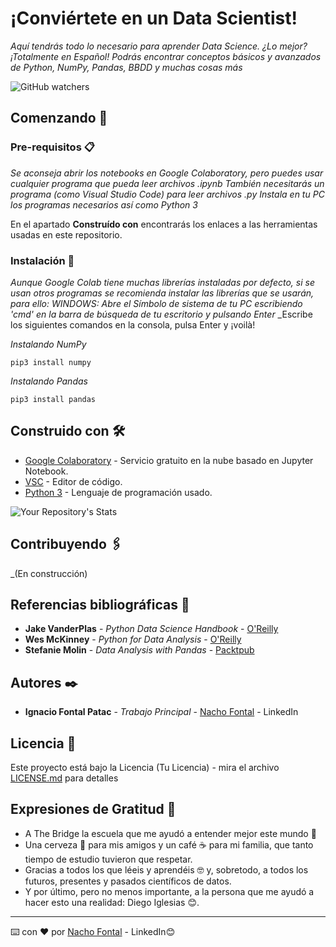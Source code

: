 # ¡Conviértete en un Data Scientist!

_Aquí tendrás todo lo necesario para aprender Data Science. ¿Lo mejor? ¡Totalmente en Español!_
_Podrás encontrar conceptos básicos y avanzados de Python, NumPy, Pandas, BBDD y muchas cosas más_

![GitHub watchers](https://img.shields.io/github/watchers/iafp613/learning_python?style=social)

## Comenzando 🚀

### Pre-requisitos 📋

_Se aconseja abrir los notebooks en Google Colaboratory, pero puedes usar cualquier programa que pueda leer archivos .ipynb_
_También necesitarás un programa (como Visual Studio Code) para leer archivos .py_
_Instala en tu PC los programas necesarios así como Python 3_

En el apartado **Construído con** encontrarás los enlaces a las herramientas usadas en este repositorio.


### Instalación 🔧

_Aunque Google Colab tiene muchas librerías instaladas por defecto, si se usan otros programas se recomienda instalar las librerías que se usarán,_
_para ello:_
_WINDOWS:_
_Abre el Símbolo de sistema de tu PC escribiendo 'cmd' en la barra de búsqueda de tu escritorio y pulsando Enter_
_Escribe los siguientes comandos en la consola, pulsa Enter y ¡voilà!


_Instalando NumPy_

```
pip3 install numpy
```

_Instalando Pandas_

```
pip3 install pandas
```

## Construido con 🛠️


* [Google Colaboratory](https://research.google.com/colaboratory/) - Servicio gratuito en la nube basado en Jupyter Notebook.
* [VSC](https://code.visualstudio.com/download) - Editor de código.
* [Python 3](https://www.python.org/downloads/) - Lenguaje de programación usado.


![Your Repository's Stats](https://github-readme-stats.vercel.app/api/top-langs/?username=iafp613&theme=blue-green)


## Contribuyendo 🖇️

_(En construcción)

## Referencias bibliográficas 📖

* **Jake VanderPlas** - *Python Data Science Handbook* - [O'Reilly](https://www.oreilly.com/library/view/python-data-science/9781491912126/)
* **Wes McKinney** - *Python for Data Analysis* - [O'Reilly](https://www.oreilly.com/library/view/python-for-data/9781491957653/)
* **Stefanie Molin** - *Data Analysis with Pandas* - [Packtpub](https://www.packtpub.com/product/hands-on-data-analysis-with-pandas/9781789615326)


## Autores ✒️

* **Ignacio Fontal Patac** - *Trabajo Principal* - [Nacho Fontal](www.linkedin.com/in/iafp) - LinkedIn

## Licencia 📄

Este proyecto está bajo la Licencia (Tu Licencia) - mira el archivo [LICENSE.md](LICENSE.md) para detalles

## Expresiones de Gratitud 🎁

* A The Bridge la escuela que me ayudó a entender mejor este mundo 📢
* Una cerveza 🍺 para mis amigos y un café ☕ para mi familia, que tanto tiempo de estudio tuvieron que respetar. 
* Gracias a todos los que léeis y aprendéis 🤓 y, sobretodo, a todos los futuros, presentes y pasados científicos de datos.
* Y por último, pero no menos importante, a la persona que me ayudó a hacer esto una realidad: Diego Iglesias 😊.



---
⌨️ con ❤️ por [Nacho Fontal](www.linkedin.com/in/iafp) - LinkedIn😊
